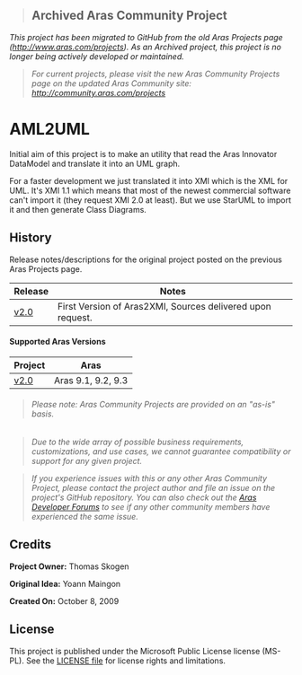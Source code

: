 >## Archived Aras Community Project
*This project has been migrated to GitHub from the old Aras Projects page (http://www.aras.com/projects). As an Archived project, this project is no longer being actively developed or maintained.*

>*For current projects, please visit the new Aras Community Projects page on the updated Aras Community site: http://community.aras.com/projects*

# AML2UML

Initial aim of this project is to make an utility that read the Aras Innovator DataModel and translate it into an UML graph.

For a faster development we just translated it into XMI which is the XML for UML. It's XMI 1.1 which means that most of the newest commercial software can't import it (they request XMI 2.0 at least). But we use StarUML to import it and then generate Class Diagrams.

## History

Release notes/descriptions for the original project posted on the previous Aras Projects page.

Release | Notes
--------|--------
[v2.0](https://github.com/ArasLabs/aml-2-uml/releases/tag/v2.0) | First Version of Aras2XMI, Sources delivered upon request.

#### Supported Aras Versions

Project | Aras
--------|------
[v2.0](https://github.com/ArasLabs/aml-2-uml/releases/tag/v1.0) | Aras 9.1, 9.2, 9.3


> ###### *Please note: Aras Community Projects are provided on an "as-is" basis.*

>*Due to the wide array of possible business requirements, customizations, and use cases, we cannot guarantee compatibility or support for any given project.*

>*If you experience issues with this or any other Aras Community Project, please contact the project author and file an issue on the project's GitHub repository. You can also check out the [Aras Developer Forums](http://community.aras.com/forums/) to see if any other community members have experienced the same issue.*

## Credits

**Project Owner:** Thomas Skogen

**Original Idea:** Yoann Maingon

**Created On:** October 8, 2009

## License

This project is published under the Microsoft Public License license (MS-PL). See the [LICENSE file](./LICENSE.md) for license rights and limitations.
